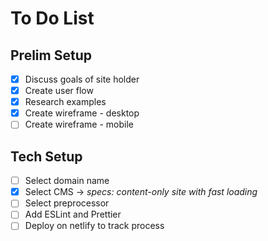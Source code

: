 # To Do List

## Prelim Setup

- [x] Discuss goals of site holder
- [x] Create user flow
- [x] Research examples
- [x] Create wireframe - desktop
- [ ] Create wireframe - mobile

## Tech Setup

- [ ] Select domain name
- [x] Select CMS -> _specs: content-only site with fast loading_
- [ ] Select preprocessor
- [ ] Add ESLint and Prettier
- [ ] Deploy on netlify to track process
